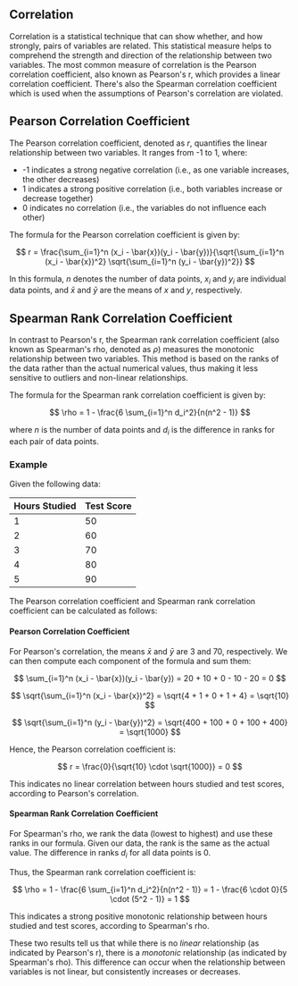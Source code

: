 ## Correlation

Correlation is a statistical technique that can show whether, and how strongly, pairs of variables are related. This statistical measure helps to comprehend the strength and direction of the relationship between two variables. The most common measure of correlation is the Pearson correlation coefficient, also known as Pearson's r, which provides a linear correlation coefficient. There's also the Spearman correlation coefficient which is used when the assumptions of Pearson's correlation are violated.

## Pearson Correlation Coefficient

The Pearson correlation coefficient, denoted as $r$, quantifies the linear relationship between two variables. It ranges from -1 to 1, where:

- -1 indicates a strong negative correlation (i.e., as one variable increases, the other decreases)
- 1 indicates a strong positive correlation (i.e., both variables increase or decrease together)
- 0 indicates no correlation (i.e., the variables do not influence each other)

The formula for the Pearson correlation coefficient is given by:

$$
r = \frac{\sum_{i=1}^n (x_i - \bar{x})(y_i - \bar{y})}{\sqrt{\sum_{i=1}^n (x_i - \bar{x})^2} \sqrt{\sum_{i=1}^n (y_i - \bar{y})^2}}
$$

In this formula, $n$ denotes the number of data points, $x_i$ and $y_i$ are individual data points, and $\bar{x}$ and $\bar{y}$ are the means of $x$ and $y$, respectively.

## Spearman Rank Correlation Coefficient

In contrast to Pearson's r, the Spearman rank correlation coefficient (also known as Spearman's rho, denoted as $\rho$) measures the monotonic relationship between two variables. This method is based on the ranks of the data rather than the actual numerical values, thus making it less sensitive to outliers and non-linear relationships.

The formula for the Spearman rank correlation coefficient is given by:

$$
\rho = 1 - \frac{6 \sum_{i=1}^n d_i^2}{n(n^2 - 1)}
$$

where $n$ is the number of data points and $d_i$ is the difference in ranks for each pair of data points.

### Example

Given the following data:

| Hours Studied | Test Score |
|---------------|------------|
| 1             | 50         |
| 2             | 60         |
| 3             | 70         |
| 4             | 80         |
| 5             | 90         |

The Pearson correlation coefficient and Spearman rank correlation coefficient can be calculated as follows:

#### Pearson Correlation Coefficient

For Pearson's correlation, the means $\bar{x}$ and $\bar{y}$ are 3 and 70, respectively. We can then compute each component of the formula and sum them:

$$
\sum_{i=1}^n (x_i - \bar{x})(y_i - \bar{y}) = 20 + 10 + 0 - 10 - 20 = 0
$$

$$
\sqrt{\sum_{i=1}^n (x_i - \bar{x})^2} = \sqrt{4 + 1 + 0 + 1 + 4} = \sqrt{10}
$$

$$
\sqrt{\sum_{i=1}^n (y_i - \bar{y})^2} = \sqrt{400 + 100 + 0 + 100 + 400} = \sqrt{1000}
$$

Hence, the Pearson correlation coefficient is:

$$
r = \frac{0}{\sqrt{10} \cdot \sqrt{1000}} = 0
$$

This indicates no linear correlation between hours studied and test scores, according to Pearson's correlation.

#### Spearman Rank Correlation Coefficient

For Spearman's rho, we rank the data (lowest to highest) and use these ranks in our formula. Given our data, the rank is the same as the actual value. The difference in ranks $d_i$ for all data points is 0.

Thus, the Spearman rank correlation coefficient is:

$$
\rho = 1 - \frac{6 \sum_{i=1}^n d_i^2}{n(n^2 - 1)} = 1 - \frac{6 \cdot 0}{5 \cdot (5^2 - 1)} = 1
$$

This indicates a strong positive monotonic relationship between hours studied and test scores, according to Spearman's rho.

These two results tell us that while there is no *linear* relationship (as indicated by Pearson's r), there is a *monotonic* relationship (as indicated by Spearman's rho). This difference can occur when the relationship between variables is not linear, but consistently increases or decreases.

